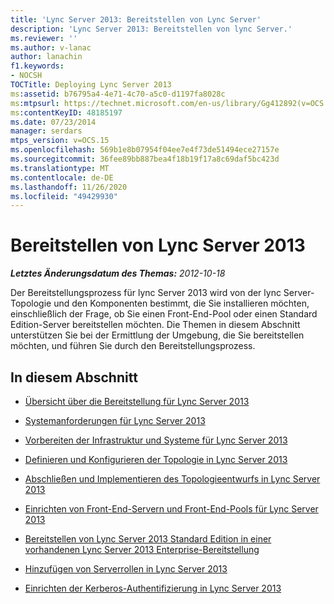 ```yaml
---
title: 'Lync Server 2013: Bereitstellen von Lync Server'
description: 'Lync Server 2013: Bereitstellen von lync Server.'
ms.reviewer: ''
ms.author: v-lanac
author: lanachin
f1.keywords:
- NOCSH
TOCTitle: Deploying Lync Server 2013
ms:assetid: b76795a4-4e71-4c70-a5c0-d1197fa8028c
ms:mtpsurl: https://technet.microsoft.com/en-us/library/Gg412892(v=OCS.15)
ms:contentKeyID: 48185197
ms.date: 07/23/2014
manager: serdars
mtps_version: v=OCS.15
ms.openlocfilehash: 569b1e8b07954f04ee7e4f73de51494ece27157e
ms.sourcegitcommit: 36fee89bb887bea4f18b19f17a8c69daf5bc423d
ms.translationtype: MT
ms.contentlocale: de-DE
ms.lasthandoff: 11/26/2020
ms.locfileid: "49429930"
---
```

# <a name="deploying-lync-server-2013"></a>Bereitstellen von Lync Server 2013

<div data-xmlns="http://www.w3.org/1999/xhtml">

<div class="topic" data-xmlns="http://www.w3.org/1999/xhtml" data-msxsl="urn:schemas-microsoft-com:xslt" data-cs="https://msdn.microsoft.com/">

<div data-asp="https://msdn2.microsoft.com/asp">



</div>

<div id="mainSection">

<div id="mainBody">

<span> </span>

_**Letztes Änderungsdatum des Themas:** 2012-10-18_

Der Bereitstellungsprozess für lync Server 2013 wird von der lync Server-Topologie und den Komponenten bestimmt, die Sie installieren möchten, einschließlich der Frage, ob Sie einen Front-End-Pool oder einen Standard Edition-Server bereitstellen möchten. Die Themen in diesem Abschnitt unterstützen Sie bei der Ermittlung der Umgebung, die Sie bereitstellen möchten, und führen Sie durch den Bereitstellungsprozess.

<div>

## <a name="in-this-section"></a>In diesem Abschnitt

  - [Übersicht über die Bereitstellung für Lync Server 2013](lync-server-2013-deployment-overview.md)

  - [Systemanforderungen für Lync Server 2013](lync-server-2013-system-requirements.md)

  - [Vorbereiten der Infrastruktur und Systeme für Lync Server 2013](lync-server-2013-preparing-the-infrastructure-and-systems.md)

  - [Definieren und Konfigurieren der Topologie in Lync Server 2013](lync-server-2013-defining-and-configuring-the-topology.md)

  - [Abschließen und Implementieren des Topologieentwurfs in Lync Server 2013](lync-server-2013-finalizing-and-implementing-the-topology-design.md)

  - [Einrichten von Front-End-Servern und Front-End-Pools für Lync Server 2013](lync-server-2013-setting-up-front-end-servers-and-front-end-pools.md)

  - [Bereitstellen von Lync Server 2013 Standard Edition in einer vorhandenen Lync Server 2013 Enterprise-Bereitstellung](lync-server-2013-deploying-lync-server-2013-standard-edition-into-an-existing-lync-server-2013-enterprise.md)

  - [Hinzufügen von Serverrollen in Lync Server 2013](lync-server-2013-adding-server-roles.md)

  - [Einrichten der Kerberos-Authentifizierung in Lync Server 2013](lync-server-2013-setting-up-kerberos-authentication.md)

</div>

</div>

<span> </span>

</div>

</div>

</div>

